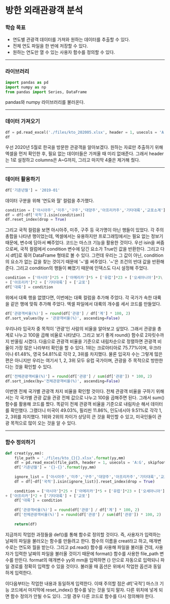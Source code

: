 # 방한 외래관광객 분석



### 학습 목표

- 연도별 관광객 데이터를 가져와 원하는 데이터를 추출할 수 있다.
- 전체 연도 파일을 한 번에 저장할 수 있다.
- 원하는 연도만 열 수 있는 사용자 함수를 정의할 수 있다.



---



### 라이브러리

```python
import pandas as pd
import numpy as np
from pandas import Series, DataFrame
```

 pandas와 numpy 라이브러리를 불러온다.



---



### 데이터 가져오기

```python
df = pd.read_excel('./files/kto_202005.xlsx', header = 1, usecols = 'A:G', skipfooter = 4)
df
```

 우선 2020년 5월로 한국을 방문한 관광객을 알아보겠다. 원하는 자료만 추출하기 위해 엑셀을 먼저 확인한 후, 필요 없는 데이터들은 가져올 때 미리 없애준다. 그래서 header는 1로 설정하고 columns은 A~G까지, 그리고 마지막 4줄은 제거해 줬다.



---



### 데이터 활용하기

```python
df['기준년월'] = '2019-01'
```

 데이터 구분을 위해 '연도와 월' 컬럼을 추가했다. 



```python
condition = ['아시아주','미주','구주','대양주','아프리카주','기타대륙','교포소계']
df = df[~df['국적'].isin(condition)]
df.reset_index(drop = True)
```

 그리고 국적 컬럼을 보면 아시아주, 미주, 구주 등 국가명이 아닌 행들이 있었다. 각 주의 총합을 나타낸 행이었는데, 엑셀에서는 유용하지만 프로그래밍에서는 필요 없는 정보기 때문에, 변수에 담아서 빼주었다. 코드는 마스크 기능을 활용한 것이다. 우선 isin을 써줌으로써, 국적 컬럼에서 condition 변수에 담긴 요소가 True인 값을 반환한다. 그리고 다시 df[]로 묶어 DataFrame 형태로 볼 수 있다. 그런데 우리는 그 값이 아닌, condition의 요소가 없는 값을 찾는 것이기 때문에 '~'를 써주었다. '~'은 조건의 반대 값을 반환해 준다. 그리고 condition의 행들이 빠졌기 때문에 인덱스도 다시 설정해 주었다.



```python
condition = ['아시아']*25 + ['아메리카']*5 + ['유럽']*23 + ['오세아니아']*3\
+ ['아프리카']*2 + ['기타대륙'] + ['교포']
df['대륙'] = condition
```

 위에서 대륙 행을 없앴다면, 이번에는 대륙 컬럼을 추가해 주었다. 각 국가가 속한 대륙을 같은 행에 맞춰 추가해 주었다. 엑셀 파일에서 대륙의 개수를 세서 코드를 만들었다.



```python
df['관광객비율(%)'] = round(df['관광'] / df['계'] * 100, 2)
df.sort_values(by = '관광객비율(%)', ascending=False)
```

 우리나라 입국자 중 목적이 '관광'인 사람의 비율을 알아보고 싶었다. 그래서 관광을 총 계로 나누고 100을 곱해 비율로 나타냈다. 그리고 보기 좋게 round() 함수로 2자릿수까지 반올림 시켰다. 다음으로 관광객 비율을 기준으로 내림차순으로 정렬하면 관광객 비율이 가장 많은 나라부터 확인을 할 수 있다. 1위는 크로아티아로 75.77%이며, 우크라이나 61.48%, 영국 54.81%로 각각 2, 3위를 차지했다. 물론 입국자 수는 그렇게 많은 편은 아니지만 우리는 여기서 1, 2, 3위 모두 유럽 국가이며, 관광을 주 목적으로 방한한다는 것을 확인할 수 있다.



```python
df['전체관광객비율(%)'] = round(df['관광'] / sum(df['관광']) * 100, 2)
df.sort_index(by='전체관광객비율(%)', ascending=False)
```

 이번엔 전체 국가별 관광객 차지 비율을 확인할 것이다. 전체 관광객 비율을 구하기 위해서는 각 국가별 관광 값을 관광 전체 값으로 나누고 100을 곱해주면 된다. 그래서 sum() 함수를 활용해 코드를 짰다. 똑같이 전체 관광객 비율을 기준으로 내림차순 해서 데이터를 확인했다. 그랬더니 미국이 49.03%, 필리핀 11.86%, 인도네시아 9.51%로 각각 1, 2, 3위를 차지했다. 1위와 2위의 차이가 상당히 큰 것을 확인할 수 있고, 미국인들이 관광 목적으로 많이 오는 것을 알 수 있다.



---



### 함수 정의하기



```python
def creat(yy,mm):
    file_path = './files/kto_{}{}.xlsx'.format(yy,mm)
    df = pd.read_excel(file_path, header = 1, usecols = 'A:G', skipfooter=4)
    df['기준년월'] = '{}-{}'.format(yy,mm)
    
    ignore_list = ['아시아주','미주','구주','대양주','아프리카주','기타대륙','교포소계']
    df = df[~df['국적'].isin(ignore_list)].reset_index(drop = True)
    
    condition = ['아시아']*25 + ['아메리카']*5 + ['유럽']*23 + ['오세아니아']*3\
+ ['아프리카']*2 + ['기타대륙'] + ['교포']
    df['대륙'] = condition
    
    df['관광객비율(%)'] = round(df['관광'] / df['계'] * 100, 2)
    df['전체관광객비율(%)'] = round(df['관광'] / sum(df['관광']) * 100, 2)
    
    return(df)
```

 지금까지 작업한 과정들을 def()를 통해 함수로 정의할 것이다. 즉, 사용자가 입력하는 날짜의 파일을 불러오는 함수를 만들려고 한다. 함수의 이름을 creat라고 하고, 매개변수로는 연도와 월을 받는다. 그리고 pd.read() 함수를 사용해 파일을 불러올 건데, 사용자가 입력한 날짜의 파일을 불러올 것이기 때문에 format() 함수를 사용한 file_path 변수를 만든다. format의 매개변수 yy와 mm을 입력하면 {} 안으로 자동으로 입력되니 파일 경로를 정확히 입력할 수 있을 것이다. 불러올 때 옵션은 위에서 작업한 옵션과 동일하게 입력한다.

 이다음부터는 작업한 내용과 동일하게 입력한다. 이때 주의할 점은 df['국적'] 마스크 기능 코드에서 마지막에 reset_index() 함수를 넣는 것을 잊지 말자. 다른 위치에 넣게 되면 함수 정의가 안될 수도 있다. 그럴 경우 다른 코드로 함수를 다시 정의해야 한다.



